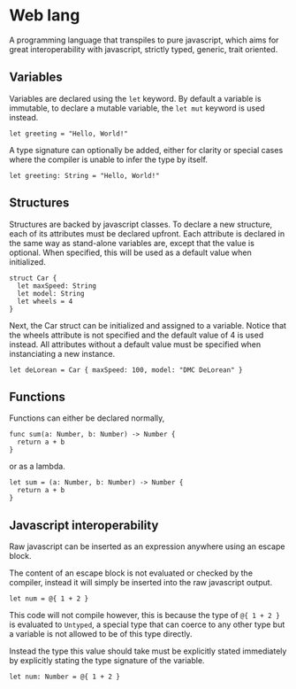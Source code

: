 # Web lang

A programming language that transpiles to pure javascript,
which aims for great interoperability with javascript, strictly typed, generic, trait oriented.

## Variables

Variables are declared using the `let` keyword.
By default a variable is immutable, to declare a mutable variable, the `let mut` keyword is used instead.

```
let greeting = "Hello, World!"
```

A type signature can optionally be added, either for clarity or special cases where the compiler is unable to infer the type by itself.

```
let greeting: String = "Hello, World!"
```

## Structures

Structures are backed by javascript classes.
To declare a new structure, each of its attributes must be declared upfront.
Each attribute is declared in the same way as stand-alone variables are,
except that the value is optional.
When specified, this will be used as a default value when initialized.

```
struct Car {
  let maxSpeed: String
  let model: String
  let wheels = 4
}
```

Next, the Car struct can be initialized and assigned to a variable.
Notice that the wheels attribute is not specified and the default value of 4 is used instead.
All attributes without a default value must be specified when instanciating a new instance.

```
let deLorean = Car { maxSpeed: 100, model: "DMC DeLorean" }
```

## Functions

Functions can either be declared normally,

```
func sum(a: Number, b: Number) -> Number {
  return a + b
}
```

or as a lambda.

```
let sum = (a: Number, b: Number) -> Number {
  return a + b
}
```

## Javascript interoperability

Raw javascript can be inserted as an expression anywhere using an escape block.

The content of an escape block is not evaluated or checked by the compiler,
instead it will simply be inserted into the raw javascript output.

```
let num = @{ 1 + 2 }
```

This code will not compile however, this is because the type of `@{ 1 + 2 }` is evaluated to `Untyped`,
a special type that can coerce to any other type but a variable is not allowed to be of this type directly.

Instead the type this value should take must be explicitly stated immediately by explicitly stating the type signature of the variable.

```
let num: Number = @{ 1 + 2 }
```
